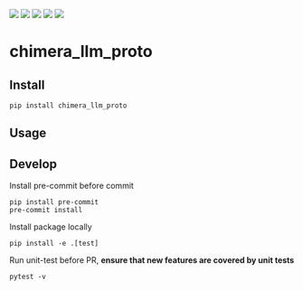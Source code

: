 ![](https://img.shields.io/github/license/wh1isper/chimera_llm_proto)
![](https://img.shields.io/github/v/release/wh1isper/chimera_llm_proto)
![](https://img.shields.io/pypi/dm/chimera_llm_proto)
![](https://img.shields.io/github/last-commit/wh1isper/chimera_llm_proto)
![](https://img.shields.io/pypi/pyversions/chimera_llm_proto)

# chimera_llm_proto

## Install

`pip install chimera_llm_proto`

## Usage


## Develop

Install pre-commit before commit

```
pip install pre-commit
pre-commit install
```

Install package locally

```
pip install -e .[test]
```

Run unit-test before PR, **ensure that new features are covered by unit tests**

```
pytest -v
```
